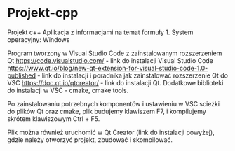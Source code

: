 # Projekt-cpp
Projekt c++ 
Aplikacja z informacjami na temat formuły 1.
System operacyjny: Windows

Program tworzony w Visual Studio Code z zainstalowanym rozszerzeniem Qt
https://code.visualstudio.com/ - link do instalacji Visual Studio Code
https://www.qt.io/blog/new-qt-extension-for-visual-studio-code-1.0-published - link do instalacji i poradnika jak zainstalować rozszerzenie Qt do VSC
https://doc.qt.io/qtcreator/ - link do instalacji Qt. Dodatkowe biblioteki do instalacji w VSC - cmake, cmake tools.

Po zainstalowaniu potrzebnych komponentów i ustawieniu w VSC scieżki do plików Qt oraz cmake, plik budujemy klawiszem F7, i kompilujemy skrótem klawiszowym Ctrl + F5.

Plik można również uruchomić w Qt Creator (link do instalacji powyżej), gdzie należy otworzyć projekt, zbudować i skompilować.
